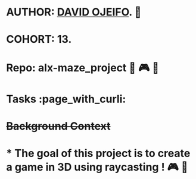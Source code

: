 # AUTHOR:         [DAVID OJEIFO](https://github.com/Kingvadee). :briefcase:
# COHORT:         13.
# Repo:           alx-maze_project :floppy_disk: :video_game: :dart:
# Tasks :page_with_curli:

# ~~Background Context~~
# * The goal of this project is to create a game in 3D using raycasting ! :video_game: :rocket:
